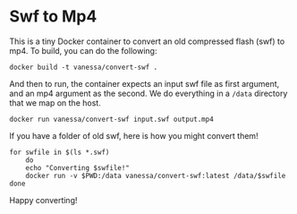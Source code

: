 # Swf to Mp4

This is a tiny Docker container to convert an old compressed flash (swf) to mp4.
To build, you can do the following:

```
docker build -t vanessa/convert-swf .
```

And then to run, the container expects an input swf file as first argument, and
an mp4 argument as the second. We do everything in a `/data` directory that we map on the host.

```
docker run vanessa/convert-swf input.swf output.mp4
```

If you have a folder of old swf, here is how you might convert them!

```
for swfile in $(ls *.swf)
    do
    echo "Converting $swfile!"
    docker run -v $PWD:/data vanessa/convert-swf:latest /data/$swfile
done

```
Happy converting!
